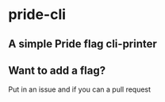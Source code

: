 # pride-cli
## A simple Pride flag cli-printer

## Want to add a flag?
Put in an issue and if you can a pull request